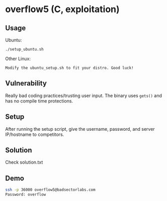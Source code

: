 # overflow5 (C, exploitation)

## Usage

Ubuntu:

~~~
./setup_ubuntu.sh
~~~

Other Linux:

~~~
Modify the ubuntu_setup.sh to fit your distro. Good luck!
~~~

## Vulnerability

Really bad coding practices/trusting user input. The binary uses `gets()` and has no compile time protections.

## Setup

After running the setup script, give the username, password, and server IP/hostname to competitors.

## Solution

Check solution.txt

## Demo

~~~bash
ssh -p 36000 overflow5@badsectorlabs.com
Password: overflow
~~~

